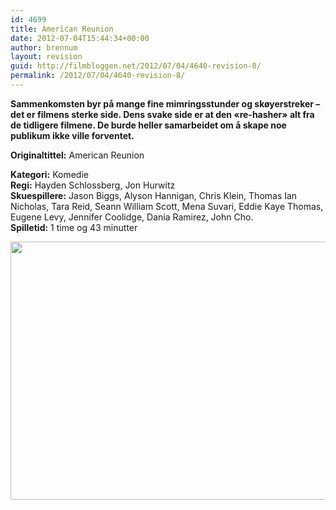 ```yaml
---
id: 4699
title: American Reunion
date: 2012-07-04T15:44:34+00:00
author: brennum
layout: revision
guid: http://filmbloggen.net/2012/07/04/4640-revision-8/
permalink: /2012/07/04/4640-revision-8/
---
```

**Sammenkomsten byr på mange fine mimringsstunder og skøyerstreker &#8211; det er filmens sterke side. Dens svake side er at den &laquo;re-hasher&raquo; alt fra de tidligere filmene. De burde heller samarbeidet om å skape noe publikum ikke ville forventet.**

**<!--more-->Originaltittel:** American Reunion

  
**Kategori:** Komedie  
**Regi:** Hayden Schlossberg, Jon Hurwitz  
**Skuespillere:** Jason Biggs, Alyson Hannigan, Chris Klein, Thomas Ian Nicholas, Tara Reid, Seann William Scott, Mena Suvari, Eddie Kaye Thomas, Eugene Levy, Jennifer Coolidge, Dania Ramirez, John Cho.  
**Spilletid:** 1 time og 43 minutter

<a href="http://filmbloggen.net/?attachment_id=4683" rel="attachment wp-att-4683"><img class="alignnone size-large wp-image-4683" src="http://filmbloggen.net/wp-content/uploads//2012/07/american-reunion-pic-620x413.jpg" alt="" width="620" height="413" /></a>